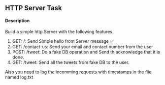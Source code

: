 ## HTTP Server Task

#### Description

Build a simple http Server with the following features.

1) GET: /: Send Simple hello from Server message ✅ 
2) GET: /contact-us: Send your email and contact number from the user 
3) POST: /tweet: Do a fake DB operation and Send th acknowledge that it is done.
4) GET: /tweet: Send all the tweets from fake DB to the user.

Also you need to log the incomming requests with timestamps in the file named log.txt 
